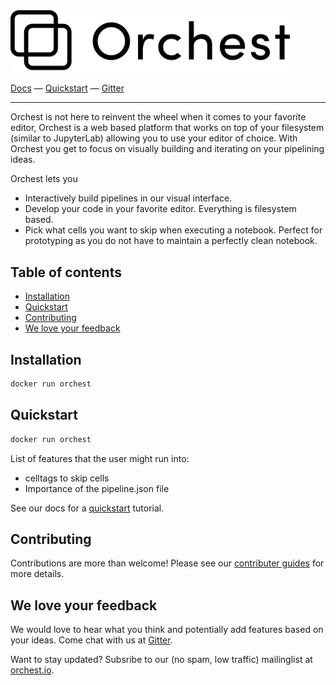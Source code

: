 <img src='docs/source/img/logo.png' width="450px" />
<br/>

[Docs](https://orchest.readthedocs.io/en/stable/) 
— [Quickstart](https://orchest.readthedocs.io/en/stable/quickstart) 
— [Gitter](https://gitter.im/orchest)

<!-- [Short gif showing the Orchest pipeline interface] -->

-----
Orchest is not here to reinvent the wheel when it comes to your favorite editor, Orchest is a web
based platform that works on top of your filesystem (similar to JupyterLab) allowing you to use your
editor of choice. With Orchest you get to focus on visually building and iterating on your
pipelining ideas.

Orchest lets you
* Interactively build pipelines in our visual interface.
* Develop your code in your favorite editor. Everything is filesystem based.
* Pick what cells you want to skip when executing a notebook. Perfect for prototyping as you do not 
  have to maintain a perfectly clean notebook.


## Table of contents
* [Installation](#installation)
* [Quickstart](#quickstart)
* [Contributing](#contributing)
* [We love your feedback](#we-love-your-feedback)

## Installation
```bash
docker run orchest
```

## Quickstart
```bash
docker run orchest
```

List of features that the user might run into:
* celltags to skip cells
* Importance of the pipeline.json file

See our docs for a [quickstart](link-to-docs) tutorial.

## Contributing
Contributions are more than welcome! Please see our [contributer guides](link-to-docs) for more
details.

## We love your feedback
We would love to hear what you think and potentially add features based on your ideas. Come chat
with us at [Gitter](https://gitter.im/orchest).

Want to stay updated? Subsribe to our (no spam, low traffic) mailinglist at
[orchest.io](https://www.orchest.io/).